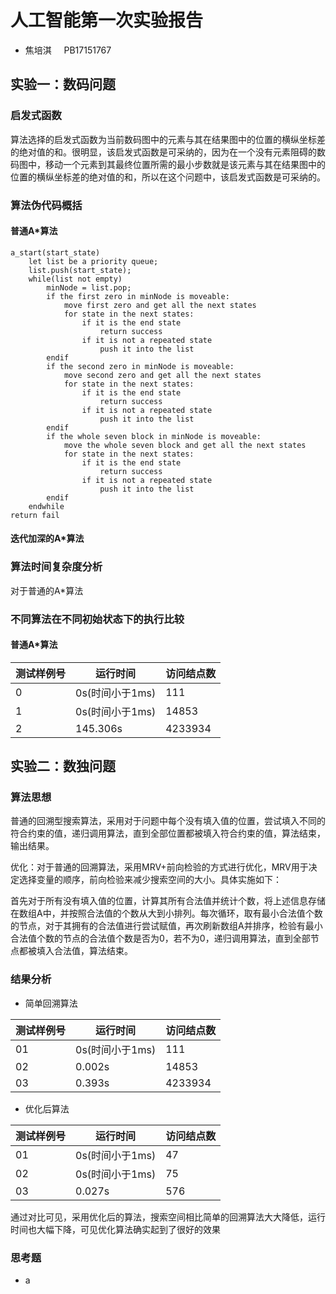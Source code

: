 # 人工智能第一次实验报告

+ 焦培淇 &nbsp; &nbsp; PB17151767

## 实验一：数码问题

### 启发式函数

算法选择的启发式函数为当前数码图中的元素与其在结果图中的位置的横纵坐标差的绝对值的和。很明显，该启发式函数是可采纳的，因为在一个没有元素阻碍的数码图中，移动一个元素到其最终位置所需的最小步数就是该元素与其在结果图中的位置的横纵坐标差的绝对值的和，所以在这个问题中，该启发式函数是可采纳的。

### 算法伪代码概括

#### 普通A*算法

    a_start(start_state)
        let list be a priority queue;
        list.push(start_state);
        while(list not empty)
            minNode = list.pop;
            if the first zero in minNode is moveable:
                move first zero and get all the next states
                for state in the next states:
                    if it is the end state
                        return success
                    if it is not a repeated state
                        push it into the list
            endif
            if the second zero in minNode is moveable:
                move second zero and get all the next states
                for state in the next states:
                    if it is the end state
                        return success
                    if it is not a repeated state
                        push it into the list
            endif
            if the whole seven block in minNode is moveable:
                move the whole seven block and get all the next states
                for state in the next states:
                    if it is the end state
                        return success
                    if it is not a repeated state
                        push it into the list
            endif
        endwhile
    return fail

#### 迭代加深的A*算法

### 算法时间复杂度分析

对于普通的A*算法

### 不同算法在不同初始状态下的执行比较

#### 普通A*算法

| 测试样例号 | 运行时间 | 访问结点数 |
| --- | --- | --- |
| 0 | 0s(时间小于1ms) | 111 |
| 1 | 0s(时间小于1ms) | 14853 |
| 2 | 145.306s | 4233934 |


## 实验二：数独问题

### 算法思想
普通的回溯型搜索算法，采用对于问题中每个没有填入值的位置，尝试填入不同的符合约束的值，递归调用算法，直到全部位置都被填入符合约束的值，算法结束，输出结果。

优化：对于普通的回溯算法，采用MRV+前向检验的方式进行优化，MRV用于决定选择变量的顺序，前向检验来减少搜索空间的大小。具体实施如下：

首先对于所有没有填入值的位置，计算其所有合法值并统计个数，将上述信息存储在数组A中，并按照合法值的个数从大到小排列。每次循环，取有最小合法值个数的节点，对于其拥有的合法值进行尝试赋值，再次刷新数组A并排序，检验有最小合法值个数的节点的合法值个数是否为0，若不为0，递归调用算法，直到全部节点都被填入合法值，算法结束。

### 结果分析

+ 简单回溯算法

| 测试样例号 | 运行时间 | 访问结点数 |
| --- | --- | --- |
| 01 | 0s(时间小于1ms) | 111 |
| 02 | 0.002s | 14853 |
| 03 | 0.393s | 4233934 |

+ 优化后算法

| 测试样例号 | 运行时间 | 访问结点数 |
| --- | --- | --- |
| 01 | 0s(时间小于1ms) | 47 |
| 02 | 0s(时间小于1ms) | 75 |
| 03 | 0.027s | 576 |

通过对比可见，采用优化后的算法，搜索空间相比简单的回溯算法大大降低，运行时间也大幅下降，可见优化算法确实起到了很好的效果

### 思考题

+ a


